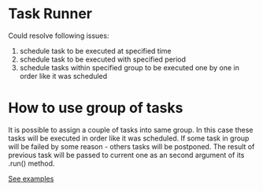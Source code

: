 Task Runner
============
Could resolve following issues:

1. schedule task to be executed at specified time
2. schedule task to be executed with specified period
3. schedule tasks within specified group to be executed one by one in order like it was scheduled

How to use group of tasks
=========================
It is possible to assign a couple of tasks into same group.
In this case these tasks will be executed in order like it was scheduled.
If some task in group will be failed by some reason - others tasks will be postponed.
The result of previous task will be passed to current one as an second argument of its .run() method.

[See examples](examples/scheduler.js)
